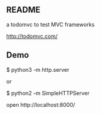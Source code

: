 README
------
a todomvc to test MVC frameworks

http://todomvc.com/

Demo
----

$ python3 -m http.server

or

$ python2 -m SimpleHTTPServer

open http://localhost:8000/

